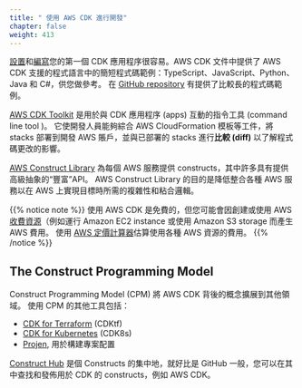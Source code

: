 ```yaml
---
title: " 使用 AWS CDK 進行開發"
chapter: false
weight: 413
---
```


[設置](https://docs.aws.amazon.com/cdk/v2/guide/getting_started.html)和[編寫](https://docs.aws.amazon.com/cdk/v2/guide/hello_world.html)您的第一個 CDK 應用程序很容易。AWS CDK 文件中提供了 AWS CDK 支援的程式語言中的簡短程式碼範例：TypeScript、JavaScript、Python、Java 和 C#，供您做參考。 在 [GitHub  repository](https://github.com/aws-samples/aws-cdk-examples) 有提供了比較長的程式碼範例。

[AWS CDK Toolkit](https://docs.aws.amazon.com/cdk/v2/guide/cli.html) 是用於與 CDK 應用程序 (apps) 互動的指令工具 (command line tool )。 它使開發人員能夠綜合 AWS CloudFormation 模板等工件，將 stacks 部署到開發 AWS 賬戶，並與已部署的 stacks 進行**比較 (diff)** 以了解程式碼更改的影響。

[AWS Construct Library](https://docs.aws.amazon.com/cdk/v2/guide/constructs.html) 為每個 AWS 服務提供 constructs，其中許多具有提供高級抽象的“豐富”API。 AWS Construct Library 的目的是降低整合各種 AWS 服務以在 AWS 上實現目標時所需的複雜性和粘合邏輯。

{{% notice note %}}
使用 AWS CDK 是免費的，但您可能會因創建或使用 AWS [收費資源](https://docs.aws.amazon.com/general/latest/gr/glos-chap.html#chargeable-resources)（例如運行 Amazon EC2 instance 或使用 Amazon S3 storage 而產生 AWS 費用。 使用 [AWS 定價計算器](https://calculator.aws/#/)估算使用各種 AWS 資源的費用。
{{% /notice %}}


## The Construct Programming Model

Construct Programming Model (CPM) 將 AWS CDK 背後的概念擴展到其他領域。 使用 CPM 的其他工具包括：

- [CDK for Terraform](https://www.terraform.io/docs/cdktf/index.html) (CDKtf)
- [CDK for Kubernetes](https://cdk8s.io/) (CDK8s)
- [Projen](https://github.com/projen/projen), 用於構建專案配置

[Construct Hub](https://constructs.dev/) 是個 Constructs 的集中地，就好比是 GitHub 一般，您可以在其中查找和發佈用於 CDK 的 constructs，例如 AWS CDK。